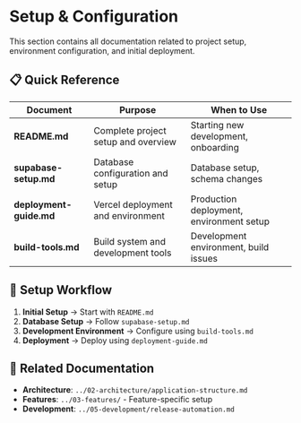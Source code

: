 # Setup & Configuration

This section contains all documentation related to project setup, environment configuration, and initial deployment.

## 📋 Quick Reference

| Document | Purpose | When to Use |
|----------|---------|-------------|
| **README.md** | Complete project setup and overview | Starting new development, onboarding |
| **supabase-setup.md** | Database configuration and setup | Database setup, schema changes |
| **deployment-guide.md** | Vercel deployment and environment | Production deployment, environment setup |
| **build-tools.md** | Build system and development tools | Development environment, build issues |

## 🚀 Setup Workflow

1. **Initial Setup** → Start with `README.md`
2. **Database Setup** → Follow `supabase-setup.md`
3. **Development Environment** → Configure using `build-tools.md`
4. **Deployment** → Deploy using `deployment-guide.md`

## 🔗 Related Documentation

- **Architecture**: `../02-architecture/application-structure.md`
- **Features**: `../03-features/` - Feature-specific setup
- **Development**: `../05-development/release-automation.md`
